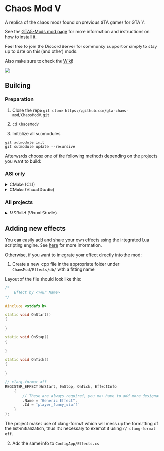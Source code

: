 # Chaos Mod V

A replica of the chaos mods found on previous GTA games for GTA V.

See the [GTA5-Mods mod page](https://www.gta5-mods.com/scripts/chaos-mod-v-beta) for more information and instructions on how to install it.

Feel free to join the Discord Server for community support or simply to stay up to date on this (and other) mods.

Also make sure to check the [Wiki](https://github.com/gta-chaos-mod/ChaosModV/wiki)!

[![](https://discord.com/api/guilds/785656433529716757/widget.png)](https://discord.gg/w2tDeKVaF9)

## Building

### Preparation

1. Clone the repo `git clone https://github.com/gta-chaos-mod/ChaosModV.git`

2. `cd ChaosModV`

3. Initialize all submodules

```
git submodule init
git submodule update --recursive
```

Afterwards choose one of the following methods depending on the projects you want to build:

### ASI only

<details>
  <summary>CMake (CLI)</summary>
	
  1. `mkdir build`

  2. `cd build`

  3. `cmake -GNinja ..`

  4. `ninja`
	
</details>

<details>
  <summary>CMake (Visual Studio)</summary>

  Make sure the `C++ CMake tools for Windows` component is installed through the Visual Studio Installer.

  1. Click on the `Switch between solutions and available views` button in the Solution Explorer (next to the home icon)

  2. Click on `CMake Targets View`

  3. Build the `ChaosMod Project` target

  The .asi should be located inside the `out/build/<Configuration>` folder.
	
</details>

### All projects

<details>
  <summary>MSBuild (Visual Studio)</summary>

  NOTE: The methods above are preferred over this one for the ASI (the ChaosMod project). There may be components of the ASI only available to CMake due to complications with third-party libraries.

  1. Open `vendor/minhook/build/VC16/MinHookVC16.sln` in Visual Studio

  2. Compile libMinHook as x64 Release build

  3. Open `ChaosMod.sln` in the root folder in Visual Studio

  4. Compiling should work now. If there's an error referencing `MsBuildMajorVersion` when building either the ConfigApp or TwitchChatProxy projects, close and open Visual Studio again.
	
</details>
	
## Adding new effects

You can easily add and share your own effects using the integrated Lua scripting engine. See [here](https://github.com/gta-chaos-mod/ChaosModV/wiki/Lua-Scripting) for more information.

Otherwise, if you want to integrate your effect directly into the mod:

1. Create a new .cpp file in the appropriate folder under `ChaosMod/Effects/db/` with a fitting name

Layout of the file should look like this:

```cpp
/*
	Effect by <Your Name>
*/

#include <stdafx.h>

static void OnStart()
{
	
}

static void OnStop()
{
	
}

static void OnTick()
{
	
}

// clang-format off
REGISTER_EFFECT(OnStart, OnStop, OnTick, EffectInfo
	{
		// These are always required, you may have to add more designators depending on your effect
		.Name = "Generic Effect",
		.Id = "player_funny_stuff"
	}
);
```

The project makes use of clang-format which will mess up the formatting of the list-initialization, thus it's necessary to exempt it using `// clang-format off`.

2. Add the same info to `ConfigApp/Effects.cs`

